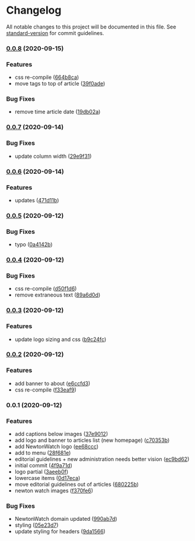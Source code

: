 # Changelog

All notable changes to this project will be documented in this file. See [standard-version](https://github.com/conventional-changelog/standard-version) for commit guidelines.

### [0.0.8](https://github.com/NewtonWatch/newtonwatch.org/compare/v0.0.7...v0.0.8) (2020-09-15)


### Features

* css re-compile ([664b8ca](https://github.com/NewtonWatch/newtonwatch.org/commit/664b8ca5c730148b7527fe5006f85ed8bf5d6114))
* move tags to top of article ([39f0ade](https://github.com/NewtonWatch/newtonwatch.org/commit/39f0adeebfbf9710629c098538deabfdf258ab80))


### Bug Fixes

* remove time article date ([19db02a](https://github.com/NewtonWatch/newtonwatch.org/commit/19db02aa45b39248cd13933815e299453ab08c33))

### [0.0.7](https://github.com/NewtonWatch/newtonwatch.org/compare/v0.0.6...v0.0.7) (2020-09-14)


### Bug Fixes

* update column width ([29e9f31](https://github.com/NewtonWatch/newtonwatch.org/commit/29e9f31459fa412c253ee62b4d5f327a72b7a4a4))

### [0.0.6](https://github.com/NewtonWatch/newtonwatch.org/compare/v0.0.5...v0.0.6) (2020-09-14)


### Features

* updates ([471d11b](https://github.com/NewtonWatch/newtonwatch.org/commit/471d11b243d3d0095c8644ce33328e819c0efb9d))

### [0.0.5](https://github.com/NewtonWatch/newtonwatch.org/compare/v0.0.4...v0.0.5) (2020-09-12)


### Bug Fixes

* typo ([0a4142b](https://github.com/NewtonWatch/newtonwatch.org/commit/0a4142b3007c255e6e145200e8484be864273f09))

### [0.0.4](https://github.com/NewtonWatch/newtonwatch.org/compare/v0.0.3...v0.0.4) (2020-09-12)


### Bug Fixes

* css re-compile ([d50f1d6](https://github.com/NewtonWatch/newtonwatch.org/commit/d50f1d6cd4181490ad6484e775b5071a8b12cf66))
* remove extraneous text ([89a6d0d](https://github.com/NewtonWatch/newtonwatch.org/commit/89a6d0da753585c4e5fd141fe01634899ac89b89))

### [0.0.3](https://github.com/NewtonWatch/newtonwatch.org/compare/v0.0.2...v0.0.3) (2020-09-12)


### Features

* update logo sizing and css ([b9c24fc](https://github.com/NewtonWatch/newtonwatch.org/commit/b9c24fcb68251e9dc5620d2e9a6c66b3809d2033))

### [0.0.2](https://github.com/NewtonWatch/newtonwatch.org/compare/v0.0.1...v0.0.2) (2020-09-12)


### Features

* add banner to about ([e6ccfd3](https://github.com/NewtonWatch/newtonwatch.org/commit/e6ccfd3a359d9625f4cda59b3da3e224a35907f9))
* css re-compile ([f33eaf9](https://github.com/NewtonWatch/newtonwatch.org/commit/f33eaf9f7a1c74eba842568cc45bf9a1268544ce))

### 0.0.1 (2020-09-12)


### Features

* add captions below images ([37e9012](https://github.com/NewtonWatch/newtonwatch.org/commit/37e901269db8bc04dafcf84f89667a1ecd8414a7))
* add logo and banner to articles list (new homepage) ([c70353b](https://github.com/NewtonWatch/newtonwatch.org/commit/c70353b23068def09008aad446e1f80475b8faac))
* add NewtonWatch logo ([ee68ccc](https://github.com/NewtonWatch/newtonwatch.org/commit/ee68cccdab2c8be9ab527b50204dfdb27de12e46))
* add to menu ([28f681e](https://github.com/NewtonWatch/newtonwatch.org/commit/28f681e4b7bb0e46beacb7570e0a069c5390a905))
* editorial guidelines + new administration needs better vision ([ec9bd62](https://github.com/NewtonWatch/newtonwatch.org/commit/ec9bd62aa31e744cf13330bf0cc57f66b949cddc))
* initial commit ([4f9a71d](https://github.com/NewtonWatch/newtonwatch.org/commit/4f9a71def57c84c36b843be0b43a8ccb4d67b426))
* logo partial ([3aeeb0f](https://github.com/NewtonWatch/newtonwatch.org/commit/3aeeb0f80e41330ff2f07d372e5d1242bd14b2a7))
* lowercase items ([0d17eca](https://github.com/NewtonWatch/newtonwatch.org/commit/0d17ecaa1f74e08ef177fcf9c645a0c30c5fae32))
* move editorial guidelines out of articles ([680225b](https://github.com/NewtonWatch/newtonwatch.org/commit/680225bd4c6c7751f7bb0c9cb8684992ed7c04b3))
* newton watch images ([f370fe6](https://github.com/NewtonWatch/newtonwatch.org/commit/f370fe646c34818f38d063f320d255d0f6f6b059))


### Bug Fixes

* NewtonWatch domain updated ([990ab7d](https://github.com/NewtonWatch/newtonwatch.org/commit/990ab7d624d2be1f216b3f8ff12a693f0d66cc70))
* styling ([05e23d7](https://github.com/NewtonWatch/newtonwatch.org/commit/05e23d73bc955ad26b20356781d90f70042e6170))
* update styling for headers ([9da1566](https://github.com/NewtonWatch/newtonwatch.org/commit/9da1566bbdba5d389a4330649ea25991d4e575b6))
